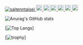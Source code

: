 <p align="left">
  <a href="https://github.com/saitenntaisei/saitenntaisei/">
    <img src="https://komarev.com/ghpvc/?username=saitenntaisei" alt="saitenntaisei" />
  </a>
  <a href="http://twitter.com/sort_reverse">
    <img height="20" src="https://img.shields.io/twitter/follow/sort_reverse?label=Twitter&logo=twitter&style=flat" />
  </a>
  <a href="https://github.com/saitenntaisei">
    <img height="20" src="https://img.shields.io/github/followers/saitenntaisei?label=follow&logo=github&style=flat" />
  </a>
  <a href="https://www.reddit.com/user/saitenntaisei">
    <img height="20" src="https://img.shields.io/reddit/user-karma/combined/saitenntaisei?label=Reddit&logo=reddit&style=flat" />
  </a>
  <a href="https://stackoverflow.com/users/5720201/saitenntaisei">
    <img height="20" src="https://img.shields.io/stackexchange/stackoverflow/r/5720201?label=StackOverflow&logo=stack-overflow&style=flat" />
  </a>
  <a href="http://qiita.com/saitenn">
    <img height="20" src="https://qiita-badge.apiapi.app/s/saitenn/posts.svg" />
  </a>
  <a href="https://qiita.com/saitenn">
    <img height="20" src="https://qiita-badge.apiapi.app/s/saitenn/contributions.svg" />
  </a>
</p>

![Anurag's GitHub stats](https://github-readme-stats.vercel.app/api?username=saitenntaisei&show_icons=true&theme=radical)

[![Top Langs](https://github-readme-stats.vercel.app/api/top-langs/?username=saitenntaisei)]

[![trophy](https://github-profile-trophy.vercel.app/?username=saitenntaisei&theme=onedark)]
